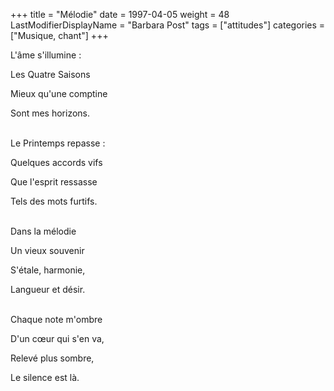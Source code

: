 +++
title = "Mélodie"
date = 1997-04-05
weight = 48
LastModifierDisplayName = "Barbara Post"
tags = ["attitudes"]
categories = ["Musique, chant"]
+++

L'âme s'illumine :

Les Quatre Saisons

Mieux qu'une comptine

Sont mes horizons.

 \
Le Printemps repasse :

Quelques accords vifs

Que l'esprit ressasse

Tels des mots furtifs.

 \
Dans la mélodie

Un vieux souvenir

S'étale, harmonie,

Langueur et désir.

 \
Chaque note m'ombre

D'un cœur qui s'en va,

Relevé plus sombre,

Le silence est là.
